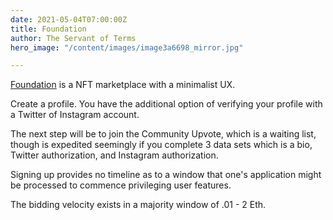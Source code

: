 ```yaml
---
date: 2021-05-04T07:00:00Z
title: Foundation
author: The Servant of Terms
hero_image: "/content/images/image3a6698_mirror.jpg"

---
```

[Foundation](https://foundation.app/) is a NFT marketplace with a minimalist UX.

Create a profile. You have the additional option of verifying your profile with a Twitter of Instagram account.

The next step will be to join the Community Upvote, which is a waiting list, though is expedited seemingly if you complete 3 data sets which is a bio, Twitter authorization, and Instagram authorization.

Signing up provides no timeline as to a window that one's application might be processed to commence privileging user features.

The bidding velocity exists in a majority window of .01 - 2 Eth.